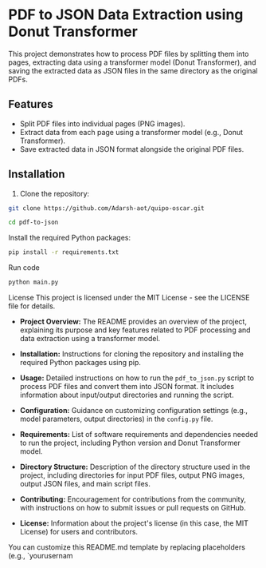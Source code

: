 # PDF to JSON Data Extraction using Donut Transformer

This project demonstrates how to process PDF files by splitting them into pages, extracting data using a transformer model (Donut Transformer), and saving the extracted data as JSON files in the same directory as the original PDFs.

## Features

- Split PDF files into individual pages (PNG images).
- Extract data from each page using a transformer model (e.g., Donut Transformer).
- Save extracted data in JSON format alongside the original PDF files.

## Installation

1. Clone the repository:

```bash
git clone https://github.com/Adarsh-aot/quipo-oscar.git
```
```bash
cd pdf-to-json
```


Install the required Python packages:
```bash 
pip install -r requirements.txt
```

Run code 

```bash
python main.py
```



License
This project is licensed under the MIT License - see the LICENSE file for details.



- **Project Overview:** The README provides an overview of the project, explaining its purpose and key features related to PDF processing and data extraction using a transformer model.
  
- **Installation:** Instructions for cloning the repository and installing the required Python packages using pip.

- **Usage:** Detailed instructions on how to run the `pdf_to_json.py` script to process PDF files and convert them into JSON format. It includes information about input/output directories and running the script.

- **Configuration:** Guidance on customizing configuration settings (e.g., model parameters, output directories) in the `config.py` file.

- **Requirements:** List of software requirements and dependencies needed to run the project, including Python version and Donut Transformer model.

- **Directory Structure:** Description of the directory structure used in the project, including directories for input PDF files, output PNG images, output JSON files, and main script files.

- **Contributing:** Encouragement for contributions from the community, with instructions on how to submit issues or pull requests on GitHub.

- **License:** Information about the project's license (in this case, the MIT License) for users and contributors.

You can customize this README.md template by replacing placeholders (e.g., `yourusernam